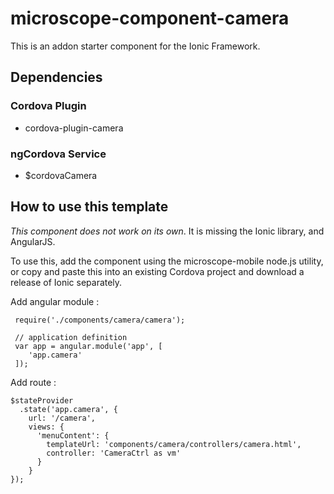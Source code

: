 # microscope-component-camera
This is an addon starter component for the Ionic Framework.

## Dependencies
### Cordova Plugin

 - cordova-plugin-camera

### ngCordova Service

 - $cordovaCamera

## How to use this template

*This component does not work on its own*. It is missing the Ionic library, and AngularJS.

To use this, add the component using the microscope-mobile node.js utility, or copy and paste this into an existing Cordova project and download a release of Ionic separately.

Add angular module :

     require('./components/camera/camera');
     
     // application definition
     var app = angular.module('app', [
     	'app.camera'
     ]);
     
Add route :

    $stateProvider
      .state('app.camera', {
        url: '/camera',
        views: {
          'menuContent': {
            templateUrl: 'components/camera/controllers/camera.html',
            controller: 'CameraCtrl as vm'
          }
        }
    });




